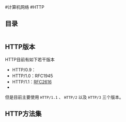 #计算机网络 #HTTP

## 目录

```toc

```

## HTTP版本

HTTP目前有如下若干版本
- HTTP/0.9：
- HTTP/1.0：RFC1945
- HTTP/1.1：[RFC2616](https://www.rfc-editor.org/rfc/rfc2616)
- 

但是目前主要使用 `HTTP/1.1` 、 `HTTP/2` 以及 `HTTP/3` 三个版本。


## HTTP方法集



